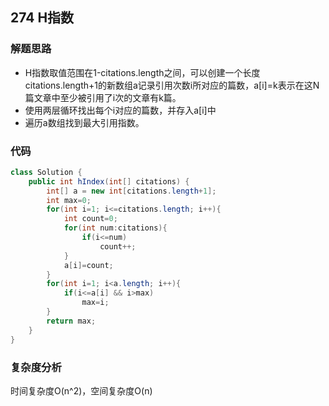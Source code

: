 ## 274 H指数
### 解题思路
* H指数取值范围在1-citations.length之间，可以创建一个长度citations.length+1的新数组a记录引用次数i所对应的篇数，a[i]=k表示在这N篇文章中至少被引用了i次的文章有k篇。
* 使用两层循环找出每个i对应的篇数，并存入a[i]中
* 遍历a数组找到最大引用指数。
### 代码
```java
class Solution {
    public int hIndex(int[] citations) {
        int[] a = new int[citations.length+1];
        int max=0;
        for(int i=1; i<=citations.length; i++){
            int count=0;
            for(int num:citations){
                if(i<=num)
                    count++;
            }
            a[i]=count;
        } 
        for(int i=1; i<a.length; i++){
            if(i<=a[i] && i>max)
                max=i;
        }                 
        return max;   
    }
}
```
### 复杂度分析
时间复杂度O(n^2)，空间复杂度O(n)